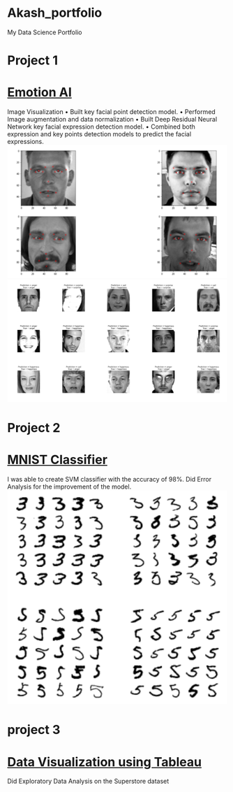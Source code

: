 # Akash_portfolio
My Data Science Portfolio

# Project 1
# [Emotion AI](https://github.com/Kasha-13/Emotion_AI)                                                                             
Image Visualization 
• Built key facial point detection model.
• Performed Image augmentation and data normalization
• Built Deep Residual Neural Network key facial expression detection model.
• Combined both expression and key points detection models to predict the facial expressions.
![](https://github.com/Kasha-13/Akash_portfolio/blob/main/images/facial_key%20points.PNG)
![](https://github.com/Kasha-13/Akash_portfolio/blob/main/images/emotion.PNG)


# Project 2
# [MNIST Classifier](https://github.com/Kasha-13/MNIST)
I was able to create SVM classifier with the accuracy of 98%.
Did Error Analysis for the improvement of the model.
![](https://github.com/Kasha-13/Akash_portfolio/blob/main/images/mnist.PNG)

# project 3
# [Data Visualization using Tableau](https://public.tableau.com/profile/akash4773#!/vizhome/ProfitorLoss_16155416805000/Story1?publish=yes)
Did Exploratory Data Analysis on the Superstore dataset

